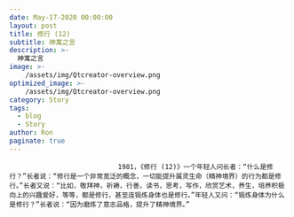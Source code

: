```yaml
---
date: May-17-2020 00:00:00
layout: post
title: 修行 (12)
subtitle: 神寓之言
description: >-
  神寓之言
image: >-
    /assets/img/Qtcreator-overview.png
optimized_image: >-
    /assets/img/Qtcreator-overview.png
category: Story
tags:
  - blog
  - Story
author: Ron
paginate: true
---
```


							　　1981，《修行 (12)》一个年轻人问长者：“什么是修行？”长者说：“修行是一个非常宽泛的概念，一切能提升属灵生命（精神境界）的行为都是修行。”长者又说：“比如，敬拜神，祈祷，行善，读书，思考，写作，欣赏艺术，养生，培养积极向上的兴趣爱好，等等，都是修行，甚至连锻炼身体也是修行。”年轻人又问：“锻炼身体为什么是修行？”长者说：“因为磨炼了意志品格，提升了精神境界。”
							
							
						